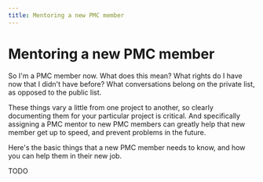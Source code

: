 ```yaml
---
title: Mentoring a new PMC member
---
```


# Mentoring a new PMC member

So I'm a PMC member now. What does this mean? What rights do I have now
that I didn't have before? What conversations belong on the private
list, as opposed to the public list.

These things vary a little from one project to another, so clearly
documenting them for your particular project is critical. And
specifically assigning a PMC mentor to new PMC members can greatly help
that new member get up to speed, and prevent problems in the future.

Here's the basic things that a new PMC member needs to know, and how you
can help them in their new job.

TODO
